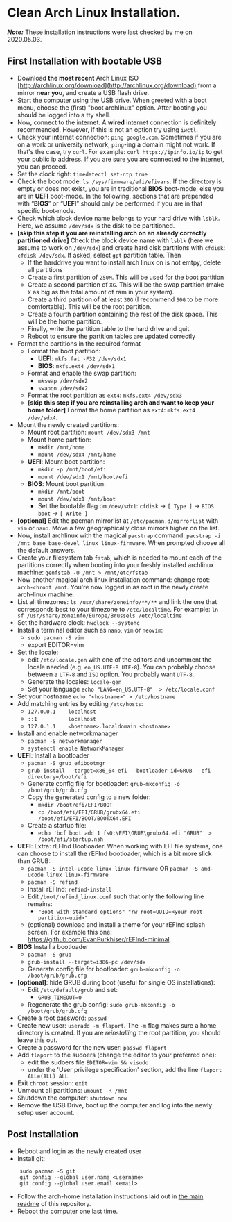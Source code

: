 # Clean Arch Linux Installation.

***Note:*** These installation instructions were last checked by me on 2020.05.03.

## First Installation with bootable USB
* Download **the most recent** Arch Linux ISO [http://archlinux.org/download](http://archlinux.org/download) from a mirror **near you**, and create a USB flash drive.
* Start the computer using the USB drive. When greeted with a boot menu, choose the (first) "boot archlinux" option. After booting you should be logged into a tty shell.
* Now, connect to the internet. A **wired** internet connection is definitely recommended. However, if this is not an option try using `iwctl`.
* Check your internet connection: `ping google.com`. Sometimes if you are on a work or university network, `ping`-ing a domain might not work. If that's the case, try `curl`. For example: `curl https://ipinfo.io/ip` to get your public ip address. If you are sure you are connected to the internet, you can proceed.
* Set the clock right: `timedatectl set-ntp true`
* Check the boot mode: `ls /sys/firmware/efi/efivars`. If the directory is empty or does not exist, you are in traditional **BIOS** boot-mode, else you are in **UEFI** boot-mode. In the following, sections that are prepended with “**BIOS**” or “**UEFI**” should only be performed if you are in that specific boot-mode.
* Check which block device name belongs to your hard drive with `lsblk`. Here, we assume `/dev/sdx` is the disk to be partitioned.
* **[skip this step if you are reinstalling arch on an already correctly partitioned drive]** Check the block device name with `lsblk` (here we assume to work on `/dev/sdx`) and create hard disk partitions with `cfdisk`: `cfdisk /dev/sdx`. If asked, select `gpt` partition table. Then
    * If the harddrive you want to install arch linux on is not emtpy, delete all partitions
    * Create a first partition of `250M`. This will be used for the boot partition
    * Create a second partition of `XG`. This will be the swap partition (make `X` as big as the total amount of ram in your system).
    * Create a third partition of at least `30G` (I recommend `50G` to be more comfortable). This will be the root partition.
    * Create a fourth partition containing the rest of the disk space. This will be the home partition.
    * Finally, write the partition table to the hard drive and quit.
    * Reboot to ensure the partition tables are updated correctly
* Format the partitions in the required format
    * Format the boot partition:
        * **UEFI**: `mkfs.fat -F32 /dev/sdx1`
        * **BIOS**: `mkfs.ext4 /dev/sdx1`
    * Format and enable the swap partition:
        * `mkswap /dev/sdx2`
        * `swapon /dev/sdx2`
    * Format the root partition as `ext4`: `mkfs.ext4 /dev/sdx3`
    * **[skip this step if you are reinstalling arch and want to keep your home folder]** Format the home partition as `ext4`: `mkfs.ext4 /dev/sdx4`.
* Mount the newly created partitions:
    * Mount root partition: `mount /dev/sdx3 /mnt`
    * Mount home partition:
        * `mkdir /mnt/home`
        * `mount /dev/sdx4 /mnt/home`
    * **UEFI**: Mount boot partition:
        * `mkdir -p /mnt/boot/efi`
        * `mount /dev/sdx1 /mnt/boot/efi`
    * **BIOS**: Mount boot partition:
        * `mkdir /mnt/boot`
        * `mount /dev/sdx1 /mnt/boot`
        * Set the bootable flag on `/dev/sdx1`: `cfdisk` -> `[ Type ]` -> `BIOS boot` -> `[ Write ]`
* **[optional]** Edit the pacman mirrorlist at `/etc/pacman.d/mirrorlist` with `vim` or `nano`. Move a few geographically close mirrors higher on the list.
* Now, install archlinux with the magical `pacstrap` command: `pacstrap -i /mnt base base-devel linux linux-firmware`. When prompted choose all the default answers.
* Create your filesystem tab `fstab`, which is needed to mount each of the partitions correctly when booting into your freshly installed archlinux machine: `genfstab -U /mnt > /mnt/etc/fstab`
* Now another magical arch linux installation command: change root: `arch-chroot /mnt`. You're now logged in as root in the newly create arch-linux machine.
* List all timezones: `ls /usr/share/zoneinfo/**/**` and link the one that corresponds best to your timezone to `/etc/localtime`. For example: `ln -sf /usr/share/zoneinfo/Europe/Brussels /etc/localtime`
* Set the hardware clock: `hwclock --systohc`
* Install a terminal editor such as `nano`, `vim` or `neovim`:
    * `sudo pacman -S vim`
    * export EDITOR=vim
* Set the locale:
    * edit `/etc/locale.gen` with one of the editors and uncomment the locale needed (e.g. `en_US.UTF-8 UTF-8`). You can probably choose between a `UTF-8` and `ISO` option. You probably want `UTF-8`.
    * Generate the locales: `locale-gen`
    * Set your language `echo "LANG=en_US.UTF-8"  > /etc/locale.conf`
* Set your hostname `echo "<hostname>" > /etc/hostname`
* Add matching entries by editing `/etc/hosts`:
    * `127.0.0.1    localhost`
    * `::1          localhost`
    * `127.0.1.1    <hostname>.localdomain <hostname>`
* Install and enable networkmanager
    * `pacman -S networkmanager`
    * `systemctl enable NetworkManager`
* **UEFI**: Install a bootloader
    * `pacman -S grub efibootmgr`
    * `grub-install --target=x86_64-efi --bootloader-id=GRUB --efi-directory=/boot/efi`
    * Generate config file for bootloader: `grub-mkconfig -o /boot/grub/grub.cfg`
    * Copy the generated config to a new folder:
        * `mkdir /boot/efi/EFI/BOOT`
        * `cp /boot/efi/EFI/GRUB/grubx64.efi /boot/efi/EFI/BOOT/BOOTX64.EFI`
    * Create a startup file:
        * `echo 'bcf boot add 1 fs0:\EFI\GRUB\grubx64.efi "GRUB"' > /boot/efi/startup.nsh`
* **UEFI**: Extra: rEFInd Bootloader. When working with EFI file systems, one can choose to
install the rEFInd bootloader, which is a bit more slick than GRUB:
    * `pacman -S intel-ucode linux linux-firmware` OR `pacman -S amd-ucode linux linux-firmware`
    * `pacman -S refind`
    * Install rEFInd: `refind-install`
    * Edit `/boot/refind_linux.conf` such that only the following line remains:
        * `"Boot with standard options" "rw root=UUID=<your-root-partition-uuid>"`
    * (optional) download and install a theme for your rEFInd splash screen. For example
    this one: https://github.com/EvanPurkhiser/rEFInd-minimal.
* **BIOS** Install a bootloader
    * `pacman -S grub`
    * `grub-install --target=i386-pc /dev/sdx`
    * Generate config file for bootloader: `grub-mkconfig -o /boot/grub/grub.cfg`
* **[optional]**: hide GRUB during boot (useful for single OS installations):
    * Edit `/etc/default/grub` and set:
        * `GRUB_TIMEOUT=0`
    * Regenerate the grub config: `sudo grub-mkconfig -o /boot/grub/grub.cfg`
* Create a root password: `passwd`
* Create new user: `useradd -m flaport`. The `-m` flag makes sure a home directory is created. If you are *reinstalling* the root partition, you should leave this out.
* Create a password for the new user: `passwd flaport`
* Add `flaport` to the sudoers (change the editor to your preferred one):
    * edit the sudoers file `EDITOR=vim && visudo`
    * under the 'User privilege specification' section, add the line `flaport ALL=(ALL) ALL`
* Exit `chroot` session: `exit`
* Unmount all partitions: `umount -R /mnt`
* Shutdown the computer: `shutdown now`
* Remove the USB Drive, boot up the computer and log into the newly setup user account.

## Post Installation
* Reboot and login as the newly created user
* Install git:
```
    sudo pacman -S git
    git config --global user.name <username>
    git config --global user.email <email>
```
* Follow the arch-home installation instructions laid out in [the main readme](../.github/readme.md#installation-instructions) of this repository.
* Reboot the computer one last time.
